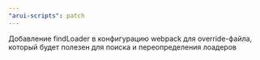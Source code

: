 ```yaml
---
"arui-scripts": patch
---
```


Добавление findLoader в конфигурацию webpack для override-файла, который будет полезен для поиска и переопределения лоадеров  

